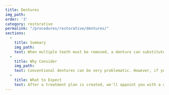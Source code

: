```yaml
---
title: Dentures
img_path:
order: '3'
category: restorative
permalink: "/procedures/restorative/dentures/"
sections:
  -
    title: Summary
    img_path:
    text: When multiple teeth must be removed, a denture can substitute for them. Most times we will recommend supporting your dentures with dental implants to improve the comfort and function of your dentures. If you've struggled with traditional dentures, please contact us to find out how we can help!
  -
    title: Why Consider
    img_path:
    text: Conventional dentures can be very problematic. However, if you've struggled with conventional dentures or require your teeth to be removed, we can offer solutions that allow your dentures to be secured with dental implants. This treatment improves your chewing function and can restore your confidence!
  -
    title: What to Expect
    text: After a treatment plan is created, we'll appoint you with a qualified surgeon to discuss the placement of your dental implant(s). When healing is completed, we'll place your new teeth on the implants. It's really one of the simplest treatments we provide and as a dentist and surgeon team, we want to make sure you have an excellent experience!
---
```

